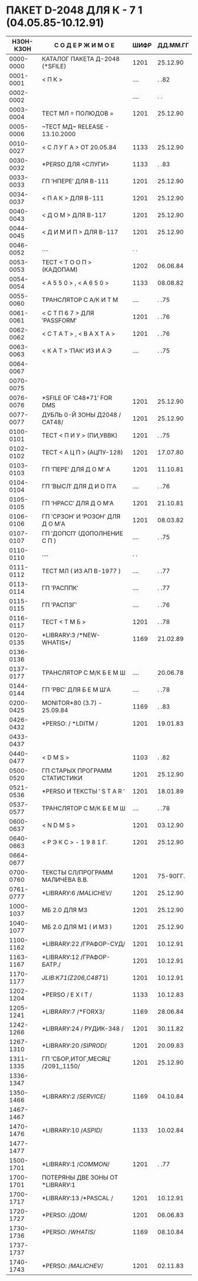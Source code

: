 #     ПАКЕТ  D-2048  ДЛЯ  К - 7 1  (04.05.85-10.12.91)

|  НЗОН-КЗОН |   С  О  Д  Е  Р  Ж  И  М  О  Е  |   ШИФР | ДД.ММ.ГГ |
|  --------- |   ----------------------------  |   ---- | -------- |
|  0000-0000 |  КАТАЛОГ ПАКЕТА Д-2048 (\*SFILЕ) |   1201 | 25.12.90 |
|  0001-0001 |  < П К >                        |   .... |   .  .82 |
|  0002-0002 |                                 |   .... |   .  . |
|  0003-0004 |  ТЕСТ МЛ = ПОЛЮДОВ =            |   1201 | 25.12.90 |
|  0005-0006 |  ~ТЕСТ МД~ RЕLЕАSЕ - 13.10.2000 |
|  0010-0027 |  < С Л У Г А >  ОТ 20.05.84     |   1133 | 25.12.90 |
|  0030-0032 |  *РЕRSО  ДЛЯ  <СЛУГИ>           |   1133 |   .  .83 |
|  0033-0033 |  ГП  ′НПЕРЕ′  ДЛЯ  В-111        |   1201 | 25.12.90 |
|  0034-0037 |  < П А К >  ДЛЯ  В-111          |   1201 | 25.12.90 |
|  0040-0043 |  < Д О М >  ДЛЯ  В-117          |   1201 | 25.12.90 |
|  0044-0045 |  < Д И М И П >  ДЛЯ  В-117      |   1201 | 25.12.90 |
|  0046-0052 |                                    ....  |  .  . |
|  0053-0053 |  ТЕСТ  < Т О О П >  (КАДОПАМ)   |   1202 | 06.06.84 |
|  0054-0054 |  < А 5 5 0 > ,  < А 6 5 0 >     |   1133 | 08.08.82 |
|  0055-0060 |  ТРАНСЛЯТОР С А/К  И Т М        |   .... |   .  .75 |
|  0061-0061 |  < С Т П 6 7 >  ДЛЯ ′РАSSFОRМ′  |   1201 |   .  .76 |
|  0062-0062 |  < С Т А Т > ,  < В А Х Т А >   |   1201 |   .  .76 |
|  0063-0063 |  < К А Т >   ′ПАК′ ИЗ  И А Э    |   .... |   .  .75 |
|  0064-0067 | |
|  0070-0075 | |
|  0076-0076 |  \*SFILЕ ОF ′С48\*71′ FОR DМS     |   1201 | 25.12.90 |
|  0077-0077 |  ДУБЛЬ 0-Й ЗОНЫ Д2048 /САТ48/   |   1201 | 25.12.90 |
|  0100-0101 |  ТЕСТ  < П И У >   (ПИ,УВВК)    |   1201 |   .  .75 |
|  0102-0102 |  ТЕСТ  < А Ц П >   (АЦПУ-128)   |   1201 | 17.07.80 |
|  0103-0103 |  ГП ′ПЕРЕ′  ДЛЯ   Д О М′ А      |   1201 | 11.10.81 |
|  0104-0104 |  ГП ′ВЫСЛ′  ДЛЯ   Д И О П′А     |   .... |   .  .76 |
|  0105-0105 |  ГП ′НРАСС′  ДЛЯ  Д О М′А       |   1201 | 21.10.81 |
|  0106-0106 |  ГП ′СРЗОН′ И ′РОЗОН′ ДЛЯ  Д О М′А| 1201 | 08.03.82 |
|  0107-0107 |  ГП ′ДОПСП′  (ДОПОЛНЕНИЕ  С П ) |   .... |   .  .75 |
|  0110-0110                                   |  ....  |  .  . |
|  0111-0112 |  ТЕСТ МЛ ( ИЗ АП В-1977 )       |   .... |   .  .77 |
|  0113-0114 |  ГП ′РАСППК′                    |   .... |   .  .77 |
|  0115-0115 |  ГП ′РАСПЗГ′                    |   .... |   .  .76 |
|  0116-0117 |  ТЕСТ  < Т М Б >                |   1201 |   .  .78 |
|  0120-0135 |  *LIВRАRУ:3  /\*NЕW-WНАТIS\*/     |   1169 | 21.02.89 |
|  0136-0136 |
|  0137-0177 |  ТРАНСЛЯТОР С М/К  Б Е М Ш      |   .... | 20.06.78 |
|  0144-0144 |  ГП ′РВС′  ДЛЯ  Б Е М Ш′А       |   .... |   .  .78 |
|  0200-0425 |  МОNIТОR\*80 (3.7) - 25.09.84    |   1169 |   .  .83 |
|  0426-0432 |  *РЕRSО: / *LDIТМ /             |   1201 | 19.01.83 |
|  0433-0437 |
|  0440-0477 |  < D М S >                      |   1103 |   .  .82 |
|  0500-0520 |  ГП СТАРЫХ ПРОГРАММ СТАТИСТИКИ  |   1201 | 25.12.90 |
|  0521-0536 |  *РЕRSО И ТЕКСТЫ ′ S Т А R ′    |   1201 | 18.01.89 |
|  0537-0577 |  ТРАНСЛЯТОР С М/К  Б Е М Ш      |   .... |   .  .78 |
|  0600-0637 |  < N D М S >                    |   1201 | 03.12.90 |
|  0640-0663 |  < Р Э К С > - 1 9 8 1 Г.       |   1201 | 25.12.90 |
|  0664-0677 |
|  0700-0760 |  ТЕКСТЫ СЛ/ПРОГРАММ МАЛИЧЕВА В.В.|  1201 | 75-90ГГ. |
|  0761-0777 |  *LIВRАRУ:6  /*МАLIСНЕV*/       |   1201 | 25.12.90 |
|  1000-1037 |  МБ 2.0 ДЛЯ М3                  |   1201 | 25.12.90 |
|  1040-1077 |  МБ 2.0 ДЛЯ М1 ( И М3 )         |   1201 | 25.12.90 |
|  1100-1162 |  *LIВRАRУ:22 /ГРАФОР-СУД/       |   1201 | 10.12.91 |
|  1163-1167 |  *LIВRАRУ:12 /ГРАФОР-БАТР./     |   1201 | 10.12.91 |
|  1170-1177 |   *JLIВ:К71(Z206,С48*71)        |   1201 | 10.12.91 |
|  1202-1204 |  *РЕRSО  / Е Х I Т /            |   1133 | 10.12.83 |
|  1205-1241 |  *LIВRАRУ:7  /*FОRХ3/           |   1169 | 28.06.84 |
|  1242-1266 |  *LIВRАRУ:24 / РУДИК-348 /      |   1201 | 30.11.82 |
|  1267-1310 |  *LIВRАRУ:20 /*SIРRОD*/         |   1201 | 20.09.83 |
|  1311-1335 |  ГП ′СБОР,ИТОГ,МЕСЯЦ′ /2091,,1150/| 1201 | 25.12.90 |
|  1336-1347 |
|  1350-1466 |  *LIВRАRУ:2  /*SЕRVIСЕ*/        |   1169 | 04.10.84 |
|  1467-1467 |
|  1470-1476 |  *LIВRАRУ:10 /*АSРID*/          |   1133 | 10.02.84 |
|  1477-1477 |
|  1500-1701 |  *LIВRАRУ:1  /*СОММОN*/         |   1201 |   .  .77 |
|  1700-1701 |  ПОТЕРЯНЫ ДВЕ ЗОНЫ ОТ *LIВRАRУ:1 |
|  1700-1717 |  *LIВRАRУ:13  /*РАSСАL /        |   1201 | 10.12.91 |
|  1720-1727 |  *РЕRSО:  /*ДОМ*/               |   1201 | 06.06.83 |
|  1730-1736 |  *РЕRSО:  /*WНАТIS*/            |   1169 | 08.10.84 |
|  1737-1737 |
|  1740-1743 |  *РЕRSО:  /*МАLIСНЕV*/          |   1201 | 02.11.83 |
